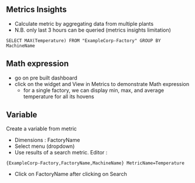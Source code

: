## Metrics Insights

* Calculate metric by aggregating data from multiple plants
* N.B. only last 3 hours can be queried (metrics insights limitation)

```
SELECT MAX(Temperature) FROM "ExampleCorp-Factory" GROUP BY MachineName
```
## Math expression

* go on pre built dashboard
* click on the widget and View in Metrics to demonstrate Math expression
  * for a single factory, we can display min, max, and average temperature for all its hovens

## Variable

Create a variable from metric

* Dimensions : FactoryName
* Select menu (dropdown)
* Use results of a search metric. Editor : 

```
{ExampleCorp-Factory,FactoryName,MachineName} MetricName=Temperature
```

* Click on FactoryName after clicking on Search